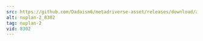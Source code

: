 ```yaml
---
src: https://github.com/Dadaism6/metadriverse-asset/releases/download/assetsv1.0.1/nuplan-2_8302.mp4
alt: nuplan-2_8302
tag: nuplan-2
vid: 8302
---
```

